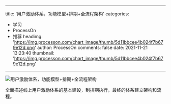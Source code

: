
---
title: '用户激励体系，功能模型+排期+全流程架构'
categories: 
 - 学习
 - ProcessOn
 - 推荐
headimg: 'https://img.processon.com/chart_image/thumb/5d11bbcee4b024f7b679e12d.png'
author: ProcessOn
comments: false
date: 2021-11-21 13:23:40
thumbnail: 'https://img.processon.com/chart_image/thumb/5d11bbcee4b024f7b679e12d.png'
---

<div>   
<img class="thumb" alt="用户激励体系，功能模型+排期+全流程架构" src="https://img.processon.com/chart_image/thumb/5d11bbcee4b024f7b679e12d.png" referrerpolicy="no-referrer">
<p>全面描述线上用户激励体系的基本建设，到排期执行，最终的体系建立架构和流程。</p>  
</div>
            